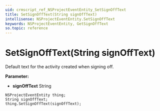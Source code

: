 ```yaml
---
uid: crmscript_ref_NSProjectEventEntity_SetSignOffText
title: SetSignOffText(String signOffText)
intellisense: NSProjectEventEntity.SetSignOffText
keywords: NSProjectEventEntity, GetSignOffText
so.topic: reference
---
```


# SetSignOffText(String signOffText)

Default text for the activity created when signing off.

**Parameter:** 
* **signOffText** String

```crmscript
NSProjectEventEntity thing;
String signOffText;
thing.SetSignOffText(signOffText);
```

